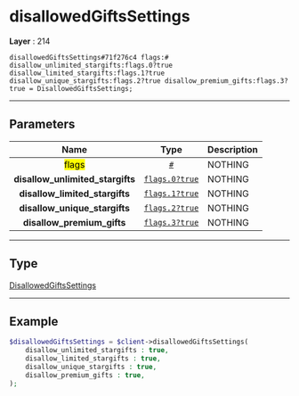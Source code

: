 # disallowedGiftsSettings

**Layer** : 214

```tl
disallowedGiftsSettings#71f276c4 flags:# disallow_unlimited_stargifts:flags.0?true disallow_limited_stargifts:flags.1?true disallow_unique_stargifts:flags.2?true disallow_premium_gifts:flags.3?true = DisallowedGiftsSettings;
```

---

## Parameters

| Name | Type | Description |
| :---: | :---: | :--- |
| <mark>flags</mark> | [`#`](type/#) | NOTHING |
| **disallow_unlimited_stargifts** | [`flags.0?true`](type/true) | NOTHING |
| **disallow_limited_stargifts** | [`flags.1?true`](type/true) | NOTHING |
| **disallow_unique_stargifts** | [`flags.2?true`](type/true) | NOTHING |
| **disallow_premium_gifts** | [`flags.3?true`](type/true) | NOTHING |

---

## Type

[DisallowedGiftsSettings](type/DisallowedGiftsSettings)

---

## Example

```php
$disallowedGiftsSettings = $client->disallowedGiftsSettings(
	disallow_unlimited_stargifts : true,
	disallow_limited_stargifts : true,
	disallow_unique_stargifts : true,
	disallow_premium_gifts : true,
);
```